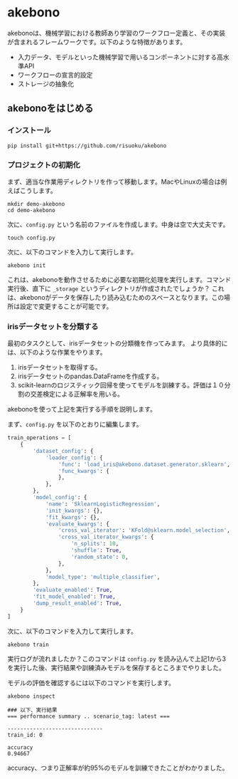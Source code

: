 # akebono

akebonoは、機械学習における教師あり学習のワークフロー定義と、その実装が含まれるフレームワークです。以下のような特徴があります。

* 入力データ、モデルといった機械学習で用いるコンポーネントに対する高水準API
* ワークフローの宣言的設定
* ストレージの抽象化

## akebonoをはじめる

### インストール

```
pip install git+https://github.com/risuoku/akebono
```

### プロジェクトの初期化

まず、適当な作業用ディレクトリを作って移動します。MacやLinuxの場合は例えばこうします。

```
mkdir demo-akebono
cd demo-akebono
```

次に、`config.py` という名前のファイルを作成します。中身は空で大丈夫です。

```
touch config.py
```

次に、以下のコマンドを入力して実行します。

```
akebono init
```

これは、akebonoを動作させるために必要な初期化処理を実行します。コマンド実行後、直下に `_storage` というディレクトリが作成されたでしょうか？
これは、akebonoがデータを保存したり読み込むためのスペースとなります。この場所は設定で変更することが可能です。

### irisデータセットを分類する

最初のタスクとして、irisデータセットの分類機を作ってみます。
より具体的には、以下のような作業をやります。

1. irisデータセットを取得する。
2. irisデータセットのpandas.DataFrameを作成する。
3. scikit-learnのロジスティック回帰を使ってモデルを訓練する。評価は１０分割の交差検定による正解率を用いる。

akebonoを使って上記を実行する手順を説明します。

まず、`config.py` を以下のとおりに編集します。

```python
train_operations = [
    {
        'dataset_config': {
            'loader_config': {
                'func': 'load_iris@akebono.dataset.generator.sklearn',
                'func_kwargs': {
                },
            },
        },
        'model_config': {
            'name': 'SklearnLogisticRegression',
            'init_kwargs': {},
            'fit_kwargs': {},
            'evaluate_kwargs': {
                'cross_val_iterator': 'KFold@sklearn.model_selection',
                'cross_val_iterator_kwargs': {
                    'n_splits': 10,
                    'shuffle': True,
                    'random_state': 0,
                },
            },
            'model_type': 'multiple_classifier',
        },
        'evaluate_enabled': True,
        'fit_model_enabled': True,
        'dump_result_enabled': True,
    } 
]
```

次に、以下のコマンドを入力して実行します。

```
akebono train
```

実行ログが流れましたか？このコマンドは `config.py` を読み込んで上記1から3を実行した後、実行結果や訓練済みモデルを保存するところまでやりました。

モデルの評価を確認するには以下のコマンドを実行します。

```
akebono inspect

### 以下、実行結果
=== performance summary .. scenario_tag: latest ===

------------------------------
train_id: 0

accuracy
0.94667 
```

accuracy、つまり正解率が約95%のモデルを訓練できたことがわかりました。
